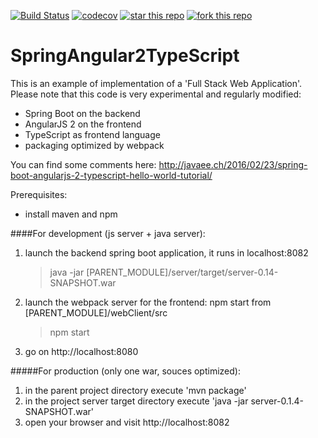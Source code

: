 [![Build Status](https://travis-ci.org/marco76/SpringAngular2TypeScript.svg?branch=master)](https://travis-ci.org/marco76/SpringAngular2TypeScript) [![codecov](https://codecov.io/gh/marco76/SpringAngular2TypeScript/branch/master/graph/badge.svg)](https://codecov.io/gh/marco76/SpringAngular2TypeScript) [![star this repo](http://githubbadges.com/star.svg?user=marco76&repo=SpringAngular2TypeScript&style=default)](https://github.com/marco76/SpringAngular2TypeScript)
[![fork this repo](http://githubbadges.com/fork.svg?user=marco76&repo=SpringAngular2TypeScript&style=default)](https://github.com/marco76/SpringAngular2TypeScript/fork)

# SpringAngular2TypeScript

This is an example of implementation of a 'Full Stack Web Application'.
Please note that this code is very experimental and regularly modified:

- Spring Boot on the backend
- AngularJS 2 on the frontend
- TypeScript as frontend language
- packaging optimized by webpack

You can find some comments here: http://javaee.ch/2016/02/23/spring-boot-angularjs-2-typescript-hello-world-tutorial/

Prerequisites:
- install maven and npm

####For development (js server + java server):
1. launch the backend spring boot application, it runs in localhost:8082
    > java -jar [PARENT_MODULE]/server/target/server-0.14-SNAPSHOT.war
2. launch the webpack server for the frontend: npm start
    from [PARENT_MODULE]/webClient/src
    > npm start
3. go on http://localhost:8080

#####For production (only one war, souces optimized):
1. in the parent project directory execute 'mvn package'
2. in the project server target directory execute 'java -jar server-0.1.4-SNAPSHOT.war'
3. open your browser and visit http://localhost:8082
